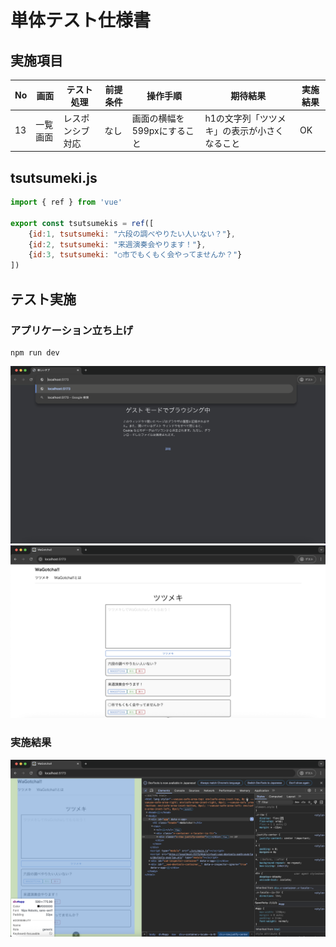 # 単体テスト仕様書
## 実施項目
| No   | 画面 | テスト処理 | 前提条件 | 操作手順 | 期待結果 | 実施結果 |
| --- | ----------- | ------- | ------- | ------- | ------- | ------- |
| 13 | 一覧画面 | レスポンシブ対応 | なし | 画面の横幅を599pxにすること | h1の文字列「ツツメキ」の表示が小さくなること |OK|

## tsutsumeki.js
```javascript
import { ref } from 'vue'

export const tsutsumekis = ref([
    {id:1, tsutsumeki: "六段の調べやりたい人いない？"},
    {id:2, tsutsumeki: "来週演奏会やります！"},
    {id:3, tsutsumeki: "○市でもくもく会やってませんか？"}
])
```
## テスト実施
### アプリケーション立ち上げ
```
npm run dev
```
![URL入力](./img/wagotcha-url.png)
![トップ画面](./img/wagotcha-top.png)
### 実施結果
![トップ縮小語](./img/wagotcha-top-resize.png)